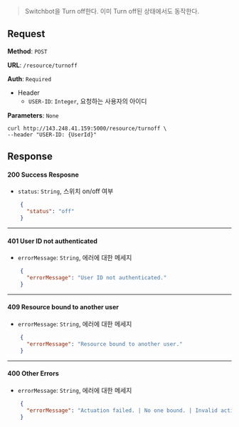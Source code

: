 > Switchbot을 Turn off한다. 이미 Turn off된 상태에서도 동작한다.

## Request

**Method**: `POST`

**URL**: `/resource/turnoff`

**Auth**: `Required`

* Header
  * `USER-ID`: `Integer`, 요청하는 사용자의 아이디

**Parameters**: `None`

```
curl http://143.248.41.159:5000/resource/turnoff \
--header "USER-ID: {UserId}"
```

## Response

#### 200 Success Resposne
* `status`: `String`, 스위치 on/off 여부
```json
    {
      "status": "off"
    }
```
***
#### 401 User ID not authenticated
* `errorMessage`: `String`, 에러에 대한 메세지
```json
    {
      "errorMessage": "User ID not authenticated."
    }
```
***
#### 409 Resource bound to another user
* `errorMessage`: `String`, 에러에 대한 메세지
```json
    {
      "errorMessage": "Resource bound to another user."
    }
```
***
#### 400 Other Errors
* `errorMessage`: `String`, 에러에 대한 메세지
```json
    {
      "errorMessage": "Actuation failed. | No one bound. | Invalid action."
    }
```